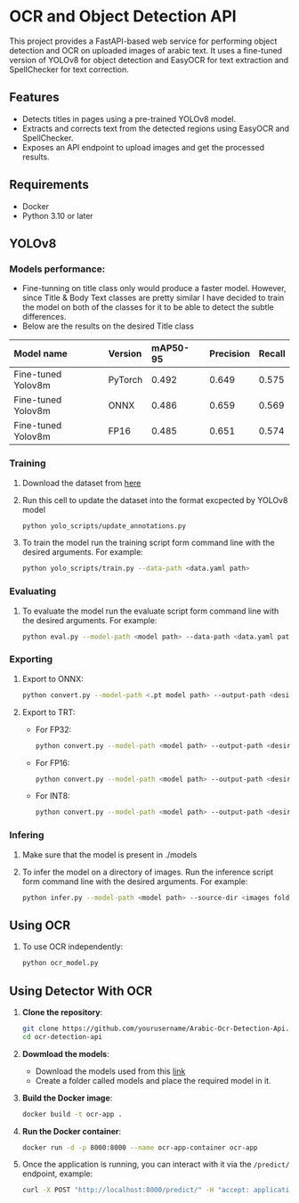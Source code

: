# OCR and Object Detection API

This project provides a FastAPI-based web service for performing object detection and OCR on uploaded images of arabic text. It uses a fine-tuned version of YOLOv8 for object detection and EasyOCR for text extraction and SpellChecker for text correction.

## Features

- Detects titles in pages using a pre-trained YOLOv8 model.
- Extracts and corrects text from the detected regions using EasyOCR and SpellChecker.
- Exposes an API endpoint to upload images and get the processed results.

## Requirements

- Docker
- Python 3.10 or later

## YOLOv8

   ### Models performance:

   - Fine-tunning on title class only would produce a faster model. However, since Title & Body Text classes are pretty similar I have decided to train the model on both of the classes for it to be able to detect the subtle differences.
   - Below are the results on the desired Title class

   | Model name               | Version     |   mAP50-95    | Precision    | Recall     | 
   |:------------------------ |:------------|:--------------|:------------|:------------|
   | Fine-tuned Yolov8m       | PyTorch     |  0.492        | 0.649        | 0.575      |                
   | Fine-tuned Yolov8m       | ONNX        |  0.486        | 0.659        | 0.569      |               
   | Fine-tuned Yolov8m       | FP16        |  0.485        | 0.651        | 0.574      |               

   ### Training

   1. Download the dataset from [here](https://www.kaggle.com/datasets/humansintheloop/arabic-documents-ocr-dataset?resource=download)

   2. Run this cell to update the dataset into the format excpected by YOLOv8 model
      ```bash
      python yolo_scripts/update_annotations.py
      ```

   3. To train the model run the training script form command line with the desired arguments. For example:
      ```bash
      python yolo_scripts/train.py --data-path <data.yaml path>
      ```

   ### Evaluating 

   1. To evaluate the model run the evaluate script form command line with the desired arguments. For example:
      ```bash
      python eval.py --model-path <model path> --data-path <data.yaml path>
      ```

   ### Exporting 

   1. Export to ONNX:
      ```bash
      python convert.py --model-path <.pt model path> --output-path <desired output path> --format onnx
      ```

   2. Export to TRT:
      - For FP32:
         ```bash
         python convert.py --model-path <model path> --output-path <desired output path> --format trt --precision fp32
         ```
      - For FP16:
         ```bash
         python convert.py --model-path <model path> --output-path <desired output path> --format trt --precision fp16
         ```
      - For INT8:
         ```bash
         python convert.py --model-path <model path> --output-path <desired output path> --format trt --precision int8 --calibration_data_path <data path>
         ```

   ### Infering 

   1. Make sure that the model is present in ./models

   2. To infer the model on a directory of images. Run the inference script form command line with the desired arguments. For example:
      ```bash
      python infer.py --model-path <model path> --source-dir <images folder path>
      ```

## Using OCR
1. To use OCR independently:
    ```bash
    python ocr_model.py
    ```


## Using Detector With OCR

1. **Clone the repository**:
   ```bash
   git clone https://github.com/yourusername/Arabic-Ocr-Detection-Api.git
   cd ocr-detection-api
   ```

2. **Dowmload the models**:
   - Download the models used from this [link](https://drive.google.com/drive/folders/1lulv528xWgTirbGkyivxTKoEwFNymFcA?usp=sharing)
   - Create a folder called models and place the required model in it.

3. **Build the Docker image**:
   ```bash
   docker build -t ocr-app .
   ```

4. **Run the Docker container**:
   ```bash
   docker run -d -p 8000:8000 --name ocr-app-container ocr-app
   ```

4. Once the application is running, you can interact with it via the `/predict/` endpoint, example: 
   ```bash
   curl -X POST "http://localhost:8000/predict/" -H "accept: application/json" -H "Content-Type: multipart/form-data" -F "file=@/path/to/your/image.jpg"
   ```


